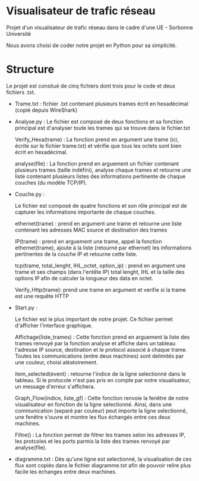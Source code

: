 # Visualisateur de trafic réseau
Projet d'un visualisateur de trafic réseau dans le cadre d'une UE - Sorbonne Université  

Nous avons choisi de coder notre projet en Python pour sa simplicité. 
# Structure 
Le projet est consitué de cinq fichiers dont trois pour le code et deux fichiers .txt.

  - Trame.txt : fichier .txt contenant plusieurs trames écrit en hexadécimal (copié depuis WireShark)

  - Analyse.py : 
    Le fichier est composé de deux fonctions et sa fonction principal est d'analyser toute les trames qui se trouve dans le fichier.txt
    
    Verify_Hexa(trame) : La fonction prend en argument une trame (ici, écrite sur le fichier trame.txt) et vérifie que tous les octets sont bien écrit en hexadécimal.
      
    analyse(file) : La fonction prend en arguement un fichier contenant plusieurs trames (taille indéfini), analyse chaque trames et retourne une liste contenant plusieurs listes des informations pertinente de chaque couches (du modèle TCP/IP).

  - Couche.py :
       
    Le fichier est composé de quatre fonctions et son rôle principal est de capturer les informations importante de chaque couches.
        
    ethernet(trame) : prend en argument une trame et retourne une liste contenant les adresses MAC source et destination des trames 

    IP(trame) : prend en arguement une trame, appel la fonction ethernet(trame), ajoute à la liste (retourné par ethernet) les informations pertinentes de la couche IP et retourne cette liste.
    
    tcp(trame, total_lenght, IHL_octet, option_ip) : prend en argument une trame et ses champs (dans l'entête IP)  total lenght, IHL et la taille des options IP afin de calculer la longueur des data en octet.
    
    Verify_Http(trame):  prend une trame en argument et verifie si la trame est une requête HTTP
    
    
  - Start.py : 
      
      Le fichier est le plus important de notre projet. Ce fichier permet d'afficher l'interface graphique.
      
      Affichage(liste_trames) : Cette fonction prend en arguement la liste des trames renvoyé par la fonction analyse et affiche dans un tableau l'adresse IP source, destination et le protocol associé à chaque trame. Toutes les communications (entre deux machines) sont delimités par une couleur, choisi aléatoirement. 
      
      item_selected(event) : retourne l'indice de la ligne selectionné dans le tableau. Si le protocole n'est pas pris en compte par notre visualisateur, un message d'erreur s'affichera. 
      
      Graph_Flow(indice, liste_gf) : Cette fonction renvoie la fenêtre de notre visualisateur en fonction de la ligne selectionné. Ainsi, dans une communication (separé par couleur) peut importe la ligne selectionné, une fenêtre s'ouvre et montre les flux échangés entre ces deux machines. 
      
      Filtre() : La fonction permet de filtrer les trames selon les adresses IP, les protcoles et les ports parmis la liste des trames renvoyé par analyse(file).
      
   - diagramme.txt : 
     Dès qu'une ligne est selectionné, la visualisation de ces flux sont copiés dans le fichier diagramme.txt afin de pouvoir relire plus facile les échanges entre deux machines.
      
      
      
      
     
      
      
      
    
